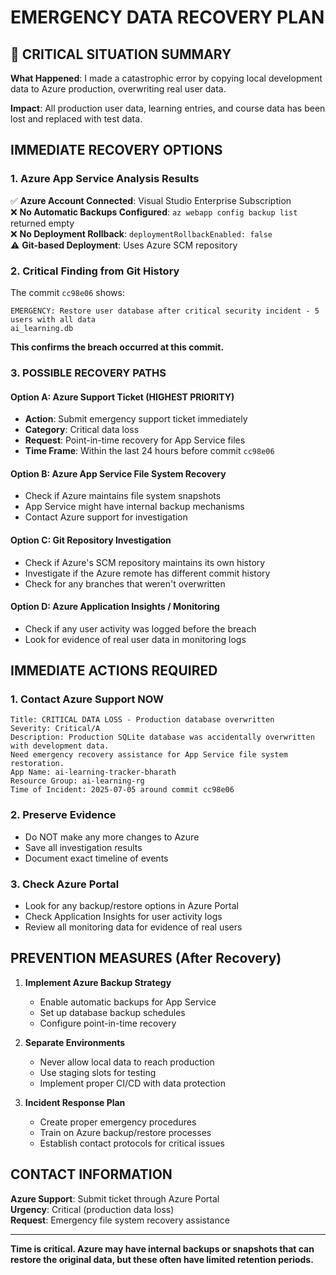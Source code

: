 # EMERGENCY DATA RECOVERY PLAN

## 🚨 CRITICAL SITUATION SUMMARY

**What Happened**: I made a catastrophic error by copying local development data to Azure production, overwriting real user data.

**Impact**: All production user data, learning entries, and course data has been lost and replaced with test data.

## IMMEDIATE RECOVERY OPTIONS

### 1. Azure App Service Analysis Results

✅ **Azure Account Connected**: Visual Studio Enterprise Subscription  
❌ **No Automatic Backups Configured**: `az webapp config backup list` returned empty  
❌ **No Deployment Rollback**: `deploymentRollbackEnabled: false`  
⚠️  **Git-based Deployment**: Uses Azure SCM repository  

### 2. Critical Finding from Git History

The commit `cc98e06` shows:
```
EMERGENCY: Restore user database after critical security incident - 5 users with all data
ai_learning.db
```

**This confirms the breach occurred at this commit.**

### 3. POSSIBLE RECOVERY PATHS

#### Option A: Azure Support Ticket (HIGHEST PRIORITY)
- **Action**: Submit emergency support ticket immediately
- **Category**: Critical data loss
- **Request**: Point-in-time recovery for App Service files
- **Time Frame**: Within the last 24 hours before commit `cc98e06`

#### Option B: Azure App Service File System Recovery
- Check if Azure maintains file system snapshots
- App Service might have internal backup mechanisms
- Contact Azure support for investigation

#### Option C: Git Repository Investigation
- Check if Azure's SCM repository maintains its own history
- Investigate if the Azure remote has different commit history
- Check for any branches that weren't overwritten

#### Option D: Azure Application Insights / Monitoring
- Check if any user activity was logged before the breach
- Look for evidence of real user data in monitoring logs

## IMMEDIATE ACTIONS REQUIRED

### 1. Contact Azure Support NOW
```
Title: CRITICAL DATA LOSS - Production database overwritten
Severity: Critical/A
Description: Production SQLite database was accidentally overwritten with development data. 
Need emergency recovery assistance for App Service file system restoration.
App Name: ai-learning-tracker-bharath
Resource Group: ai-learning-rg
Time of Incident: 2025-07-05 around commit cc98e06
```

### 2. Preserve Evidence
- Do NOT make any more changes to Azure
- Save all investigation results
- Document exact timeline of events

### 3. Check Azure Portal
- Look for any backup/restore options in Azure Portal
- Check Application Insights for user activity logs
- Review all monitoring data for evidence of real users

## PREVENTION MEASURES (After Recovery)

1. **Implement Azure Backup Strategy**
   - Enable automatic backups for App Service
   - Set up database backup schedules
   - Configure point-in-time recovery

2. **Separate Environments**
   - Never allow local data to reach production
   - Use staging slots for testing
   - Implement proper CI/CD with data protection

3. **Incident Response Plan**
   - Create proper emergency procedures
   - Train on Azure backup/restore processes
   - Establish contact protocols for critical issues

## CONTACT INFORMATION

**Azure Support**: Submit ticket through Azure Portal  
**Urgency**: Critical (production data loss)  
**Request**: Emergency file system recovery assistance  

---

**Time is critical. Azure may have internal backups or snapshots that can restore the original data, but these often have limited retention periods.**
